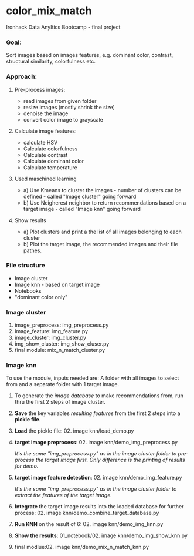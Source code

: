 # color_mix_match

Ironhack Data Anyltics Bootcamp - final project 

### Goal: 

Sort images based on images features, e.g. dominant color, contrast, structural similarity, colorfulness etc. 

### Approach:

1) Pre-process images:
    - read images from given folder 
    - resize images (mostly shrink the size)
    - denoise the image
    - convert color image to grayscale

2) Calculate image features:
    - calculate HSV
    - Calculate colorfulness
    - Calculate contrast 
    - Calculate dominant color 
    - Calculate temperature

3) Used maschined learning
    - a) Use Kmeans to cluster the images - number of clusters can be defined - called "Image cluster" going forward
    - b) Use Neigherest neighbor to return recommendations based on a target image - called "Image knn" going forward

4) Show results
    - a) Plot clusters and print a the list of all images belonging to each cluster
    - b) Plot the target image, the recommended images and their file pathes. 

### File structure

- Image cluster
- Image knn - based on target image
- Notebooks
- "dominant color only"

### Image cluster

1. image_preprocess: img_preprocess.py
2. image_feature: img_feature.py
3. image_cluster: img_cluster.py
4. img_show_cluster: img_show_cluser.py
5. final module: mix_n_match_cluster.py

### Image knn

To use the module, inputs needed are:
A folder with all images to select from and a separate folder with 1 target image. 

1. To generate the *image database* to make recommendations from, run thru the first 2 steps of image cluster.
2. **Save** the key variables *resulting features* from the first 2 steps into a **pickle file**.
3. **Load** the pickle file: 02. image knn/load_demo.py
4. **target image preprocess**: 02. image knn/demo_img_preprocess.py 

    _It's the same "img_preprocess.py" as in the image cluster folder to pre-process the target image first. Only difference is the printing of results for demo._

5. **target image feature detection**: 02. image knn/demo_img_feature.py 

    _It's the same "img_preprocess.py" as in the image cluster folder to extract the features of the target image._

6. **Integrate** the target image results into the loaded database for further process: 02. image knn/demo_combine_target_database.py
7. **Run KNN** on the result of 6: 02. image knn/demo_img_knn.py
8. **Show the results**: 01_notebook/02. image knn/demo_img_show_knn.py
9. final modlue:02. image knn/demo_mix_n_match_knn.py